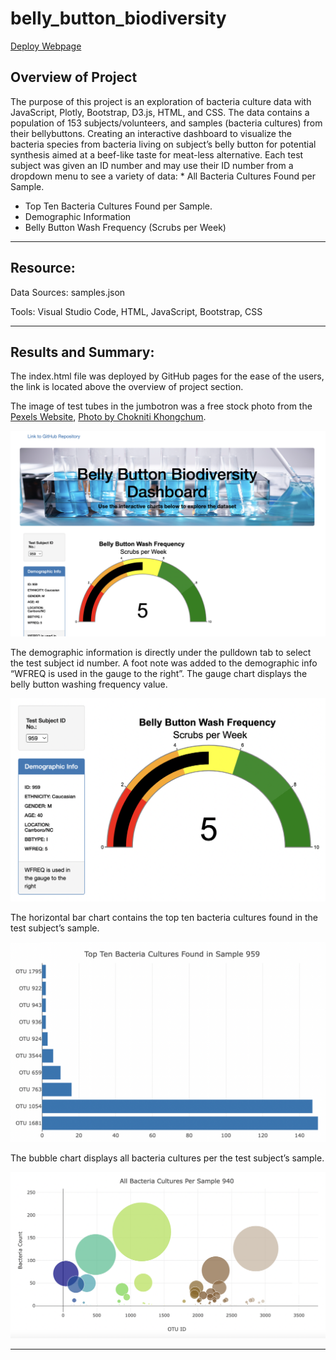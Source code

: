 # belly_button_biodiversity

[Deploy Webpage](https://bishopce16.github.io/belly_button_biodiversity/)

## Overview of Project <br>

The purpose of this project is an exploration of bacteria culture data with JavaScript, Plotly, Bootstrap, D3.js, HTML, and CSS. The data contains a population of 153 subjects/volunteers, and samples (bacteria cultures) from their bellybuttons. Creating an interactive dashboard to visualize the bacteria species from bacteria living on subject’s belly button for potential synthesis aimed at a beef-like taste for meat-less alternative.  Each test subject was given an ID number and may use their ID number from a dropdown menu to see a variety of data:
	* All Bacteria Cultures Found per Sample.
* Top Ten Bacteria Cultures Found per Sample.
* Demographic Information
* Belly Button Wash Frequency (Scrubs per Week)
	

---

## Resource:

Data Sources: samples.json<br>

Tools: Visual Studio Code, HTML, JavaScript, Bootstrap, CSS<br>
 
---

## Results and Summary:<br>


The index.html file was deployed by GitHub pages for the ease of the users, the link is located above the overview of project section.<br> 

The image of test tubes in the jumbotron was a free stock photo from the [Pexels Website](https://www.pexels.com/), [Photo by Chokniti Khongchum](https://www.pexels.com/photo/laboratory-test-tubes-2280549/). <br>

![Webpage bellybutton](static/images/webpage_bellybuttons.png)<br>

The demographic information is directly under the pulldown tab to select the test subject id number. A foot note was added to the demographic info “WFREQ is used in the gauge to the right”. The gauge chart displays the belly button washing frequency value. <br>

![demographicInfo_gauge](static/images/demographicInfo_gauge.png)<br>

The horizontal bar chart contains the top ten bacteria cultures found in the test subject’s sample. <br>

![top ten bacteria cultures bar_chart](static/images/bar_chart.png)<br>

The bubble chart displays all bacteria cultures per the test subject’s sample. <br>

![all bacteria samples bubble_chart](static/images/bubble_chart.png)<br>

---
